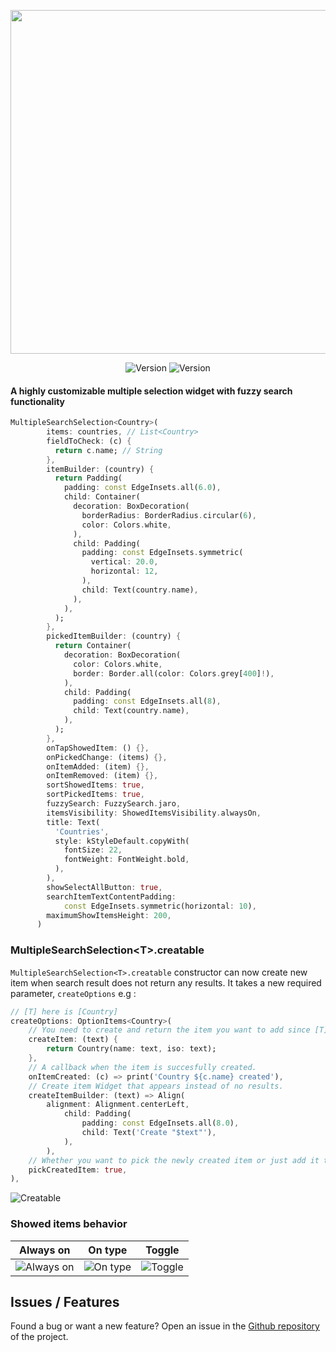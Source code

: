 <p align="center">
<img src='https://i.imgur.com/3dHOaoF.gif' width=550px>
</p>
<p align="center">
 <img src="https://img.shields.io/pub/v/multiple_search_selection?color=637d0d&style=for-the-badge" alt="Version" /> <img src="https://img.shields.io/github/languages/code-size/esentis/multiple_search_selection?color=637d0d&style=for-the-badge&label=size" alt="Version" />
</br>
</p>

#### A highly customizable multiple selection widget with fuzzy search functionality

```dart
MultipleSearchSelection<Country>(
        items: countries, // List<Country>
        fieldToCheck: (c) {
          return c.name; // String
        },
        itemBuilder: (country) {
          return Padding(
            padding: const EdgeInsets.all(6.0),
            child: Container(
              decoration: BoxDecoration(
                borderRadius: BorderRadius.circular(6),
                color: Colors.white,
              ),
              child: Padding(
                padding: const EdgeInsets.symmetric(
                  vertical: 20.0,
                  horizontal: 12,
                ),
                child: Text(country.name),
              ),
            ),
          );
        },
        pickedItemBuilder: (country) {
          return Container(
            decoration: BoxDecoration(
              color: Colors.white,
              border: Border.all(color: Colors.grey[400]!),
            ),
            child: Padding(
              padding: const EdgeInsets.all(8),
              child: Text(country.name),
            ),
          );
        },
        onTapShowedItem: () {},
        onPickedChange: (items) {},
        onItemAdded: (item) {},
        onItemRemoved: (item) {},
        sortShowedItems: true,
        sortPickedItems: true,
        fuzzySearch: FuzzySearch.jaro,
        itemsVisibility: ShowedItemsVisibility.alwaysOn,
        title: Text(
          'Countries',
          style: kStyleDefault.copyWith(
            fontSize: 22,
            fontWeight: FontWeight.bold,
          ),
        ),
        showSelectAllButton: true,
        searchItemTextContentPadding:
            const EdgeInsets.symmetric(horizontal: 10),
        maximumShowItemsHeight: 200,
      )
```

### MultipleSearchSelection\<T>.creatable

`MultipleSearchSelection<T>.creatable` constructor can now create new item when search result does not return any results. It takes a new required parameter, `createOptions` e.g :

```dart
// [T] here is [Country]
createOptions: OptionItems<Country>(
    // You need to create and return the item you want to add since [T] is not always [String].
    createItem: (text) {
        return Country(name: text, iso: text);
    },
    // A callback when the item is succesfully created.
    onItemCreated: (c) => print('Country ${c.name} created'),
    // Create item Widget that appears instead of no results.
    createItemBuilder: (text) => Align(
        alignment: Alignment.centerLeft,
            child: Padding(
                padding: const EdgeInsets.all(8.0),
                child: Text('Create "$text"'),
            ),
        ),
    // Whether you want to pick the newly created item or just add it to your list. Defaults to false.
    pickCreatedItem: true,
),
```

<img src="https://i.imgur.com/XVwxgXA.gif" title="Creatable" />

### Showed items behavior

| Always on                                                 | On type                                               | Toggle                                              |
| --------------------------------------------------------- | ----------------------------------------------------- | --------------------------------------------------- |
| ![Always on](https://i.imgur.com/UgJGDtq.gif "Always on") | ![On type](https://i.imgur.com/f15wDcz.gif "On type") | ![Toggle](https://i.imgur.com/tGKQVhl.gif "Toggle") |

## Issues / Features

Found a bug or want a new feature? Open an issue in the [Github repository](https://github.com/esentis/multiple_search_selection) of the project.
